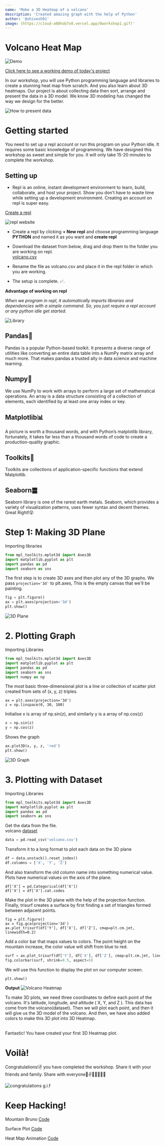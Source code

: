 ```yaml
---
name: 'Make a 3D Heatmap of a volcano'
description: 'Created amazing graph with the help of Python'
author: '@shivesh01'
image: (https://cloud-a08hob7s0.vercel.app/0workshop1.gif)'
---
```



# Volcano Heat Map

![Demo](https://cloud-94iqxy8lo.vercel.app/0volcano.gif)

[Click here to see a working demo of today's project](https://repl.it/@ShiveshSingh/Volcano-Heatmap#main.py)

In our workshop, you will use Python programming language and libraries to create a stunning heat map from scratch. And you also learn about 3D heatmaps. Our project is about collecting data then sort, arrange and present the data in a 3D model. We know 3D modeling has changed the way we design for the better.

![How to present data](https://cloud-3ifpxv546.vercel.app/0image.png)


# Getting started

You need to set up a repl account or run this program on your Python idle. It requires some basic knowledge of programming. We have designed this workshop as sweet and simple for you. It will only take 15-20 minutes to complete the workshop. 

## Setting up

- Repl is an online, instant development environment to learn, build, collaborate, and host your project. Show you don’t have to waste time while setting up a development environment. Creating an account on repl is super easy.

[Create a repl](https://repl.it/signup)


![repl website](https://cloud-73h0sldam.vercel.app/0screenshot_2020-12-25_at_23.03.53.png)

- Create a repl by clicking **+ New repl** and choose programming language **PYTHON** and named it as you want and **create repl**

- Download the dataset from below, drag and drop them to the folder you are working on repl.\
[volcano.csv](https://cloud-8ycpvzexa.vercel.app/0volcano.csv)


- Rename the file as volcano.csv and place it in the repl folder in which you are working.

- The setup is complete. ✅.

**Advantage of working on repl**

*When we program in repl, it automatically imports libraries and dependencies with a simple command. So, you just require a repl account or any python idle get started.*

![Library](https://cloud-1th3ydnib.vercel.app/1workshop_library.gif)

## Pandas🐼
Pandas is a popular Python-based toolkit. It presents a diverse range of utilities like converting an entire data table into a NumPy matrix array and much more. That makes pandas a trusted ally in data science and machine learning.

## Numpy🔢
We use NumPy to work with arrays to perform a large set of mathematical operations. An array is a data structure consisting of a collection of elements, each identified by at least one array index or key.


## Matplotlib📊
A picture is worth a thousand words, and with Python’s matplotlib library, fortunately, it takes far less than a thousand words of code to create a production-quality graphic.

## Toolkits🧰
Toolkits are collections of application-specific functions that extend Matplotlib.

## Seaborn䷀
Seaborn library is one of the rarest earth metals. Seaborn, which provides a variety of visualization patterns, uses fewer syntax and decent themes.
Great Right!😲

# Step 1: Making 3D Plane


Importing libraries
```python
from mpl_toolkits.mplot3d import Axes3D
import matplotlib.pyplot as plt
import pandas as pd
import seaborn as sns
```
The first step is to create 3D axes and then plot any of the 3D graphs. We pass ```projection='3d'``` to plt.axes, This is the empty canvas that we'll be painting.

```python
fig = plt.figure()
ax = plt.axes(projection='3d')
plt.show()
```
![3D Plane](https://cloud-a08hob7s0.vercel.app/1workshop2.gif)

# 2. Plotting Graph

Importing Libraries
```python
from mpl_toolkits.mplot3d import Axes3D
import matplotlib.pyplot as plt
import pandas as pd
import seaborn as sns
import numpy as np
```
The most basic three-dimensional plot is a line or collection of scatter plot created from sets of (x, y, z) triples.

```
ax = plt.axes(projection='3d')
z = np.linspace(0, 30, 100)
```
Initialise x is array of np.sin(z), and similarly y is a array of np.cos(z)

```python
x = np.sin(z)
y = np.cos(z)
```
Shows  the graph
```python
ax.plot3D(x, y, z, 'red')
plt.show()
```

![3D Graph](https://cloud-a08hob7s0.vercel.app/2workshop3.gif)


# 3. Plotting with Dataset

Importing Libraries
```python
from mpl_toolkits.mplot3d import Axes3D
import matplotlib.pyplot as plt
import pandas as pd
import seaborn as sns
```

Get the data from the file.\
volcano [dataset](https://cloud-8ycpvzexa.vercel.app/0volcano.csv)

```python
data = pd.read_csv('volcano.csv')
```

Transform it to a long format to plot each data on the 3D plane
```python
df = data.unstack().reset_index()
df.columns = ['X', 'Y', 'Z']
```

And also transform the old column name into something numerical value. Plots have numerical values on the axis of the plane.

```
df['X'] = pd.Categorical(df['X'])
df['X'] = df['X'].cat.codes
```

Make the plot in the 3D plane with the help of the projection function.
Finally, trisurf creates a surface by first finding a set of triangles formed between adjacent points. 
```
fig = plt.figure()
ax = fig.gca(projection='3d')
ax.plot_trisurf(df['Y'], df['X'], df['Z'], cmap=plt.cm.jet, linewidth=0.2)
```
Add a color bar that maps values to colors. The point height on the mountain increase, the color value will shift from blue to red.

```python
surf = ax.plot_trisurf(df['Y'], df['X'], df['Z'], cmap=plt.cm.jet, linewidth=0.2)
fig.colorbar(surf, shrink=0.5, aspect=5)
```
We will use this function to display the plot on our computer screen.
```
plt.show()
```


**Output**
![Volcano Heatmap](https://cloud-94iqxy8lo.vercel.app/0volcano.gif)



To make 3D plots, we need three coordinates to define each point of the volcano. It's latitude, longitude, and altitude ( X, Y, and Z ). This data has come from the volcano(dataset). Then we will plot each point, and then it will give us the 3D model of the volcano. And then, we have also added colors to make this 3D plot into 3D Heatmap.

\
Fantastic! You have created your first 3D Heatmap plot.


# Voilà!


Congratulations!✌️ you have completed the workshop. Share it with your friends and family.
Share with everyone🤗✌️🥳👏🏅🌇🎊

![congratulations g.i.f](https://cloud-1th3ydnib.vercel.app/2workshop_happy.gif)




# Keep Hacking!
Mountain Bruno [Code](https://repl.it/@ShiveshSingh/Mtbrunoplot)

Surface Plot [Code](https://repl.it/@ShiveshSingh/Surface-Plot-3D#main.py)

Heat Map Animation [Code](https://repl.it/@ShiveshSingh/HeatmapAnimation)












